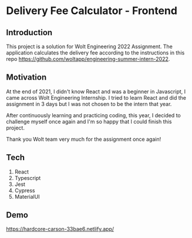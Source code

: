 # Delivery Fee Calculator - Frontend

## Introduction
This project is a solution for Wolt Engineering 2022 Assignment. The application calculates the delivery fee according to the instructions in this repo https://github.com/woltapp/engineering-summer-intern-2022. 

## Motivation
At the end of 2021, I didn't know React and was a beginner in Javascript, I came across Wolt Engineering Internship. I tried to learn React and did the assignment in 3 days but I was not chosen to be the intern that year. 

After continuously learning and practicing coding, this year, I decided to challenge myself once again and I'm so happy that I could finish this project. 

Thank you Wolt team very much for the assignment once again!

## Tech
1. React
2. Typescript
3. Jest
4. Cypress
5. MaterialUI

## Demo
https://hardcore-carson-33bae6.netlify.app/